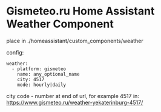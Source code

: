 # Gismeteo.ru Home Assistant Weather Component

place in ./homeassistant/custom_components/weather  

config:  

```
weather:
  - platform: gismeteo
    name: any_optional_name
    city: 4517
    mode: hourly|daily
```

city code - number at end of url, for example 4517 in:  
https://www.gismeteo.ru/weather-yekaterinburg-4517/

